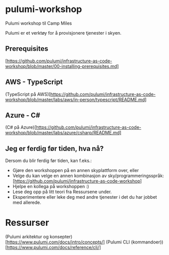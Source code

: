 # pulumi-workshop
Pulumi workshop til Camp Miles 

Pulumi er et verktøy for å provisjonere tjenester i skyen.

## Prerequisites

[https://github.com/pulumi/infrastructure-as-code-workshop/blob/master/00-installing-prerequisites.md]

## AWS - TypeScript

(TypeScript på AWS)[https://github.com/pulumi/infrastructure-as-code-workshop/blob/master/labs/aws/in-person/typescript/README.md]

## Azure - C#

(C# på Azure)[https://github.com/pulumi/infrastructure-as-code-workshop/blob/master/labs/azure/csharp/README.md]

##  Jeg er ferdig før tiden, hva nå?

Dersom du blir ferdig før tiden, kan f.eks.:

* Gjøre den workshoppen på en annen skyplattform over, eller 
* Velge du kan velge en annen kombinasjon av sky/programmeringsspråk: [https://github.com/pulumi/infrastructure-as-code-workshop]
* Hjelpe en kollega på workshoppen :)
* Lese deg opp på litt teori fra Ressursene under.
* Eksperimentere eller leke deg med andre tjenester i det du har jobbet med allerede.


# Ressurser

(Pulumi arkitektur og konsepter) [https://www.pulumi.com/docs/intro/concepts/]
(Pulumi CLI (kommandoer)) [https://www.pulumi.com/docs/reference/cli/]

